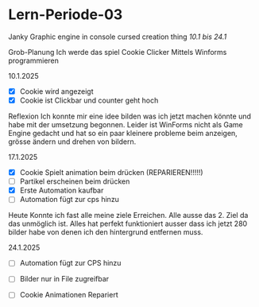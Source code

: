 # Lern-Periode-03
Janky Graphic engine in console cursed creation thing
*10.1 bis 24.1*

Grob-Planung
Ich werde das spiel Cookie Clicker Mittels Winforms programmieren

10.1.2025

- [X] Cookie wird angezeigt
- [X] Cookie ist Clickbar und counter geht hoch

Reflexion
Ich konnte mir eine idee bilden was ich jetzt machen könnte und habe mit der umsetzung begonnen. Leider ist WinForms nicht als Game Engine gedacht und hat so ein paar kleinere probleme beim anzeigen, grösse ändern und drehen von bildern.

17.1.2025

 - [X] Cookie Spielt animation beim drücken (REPARIEREN!!!!!)
 - [ ] Partikel erscheinen beim drücken
 - [X] Erste Automation kaufbar
 - [ ] Automation fügt zur cps hinzu

Heute Konnte ich fast alle meine ziele Erreichen. Alle ausse das 2. Ziel da das unmöglich ist. Alles hat perfekt funktioniert ausser dass ich jetzt 280 bilder habe von denen ich den hintergrund entfernen muss.

24.1.2025

 - [ ] Automation fügt zur CPS hinzu
 - [ ] Bilder nur in File zugreifbar
 - [ ] Cookie Animationen Repariert


